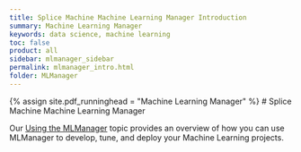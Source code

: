 ```yaml
---
title: Splice Machine Machine Learning Manager Introduction
summary: Machine Learning Manager
keywords: data science, machine learning
toc: false
product: all
sidebar: mlmanager_sidebar
permalink: mlmanager_intro.html
folder: MLManager
---
```

<section>
<div class="TopicContent" data-swiftype-index="true" markdown="1">
{% assign site.pdf_runninghead = "Machine Learning Manager" %}
# Splice Machine Machine Learning Manager

Our [Using the MLManager](mlmanager_using.html) topic provides an overview of how you can use MLManager to develop, tune, and deploy your Machine Learning projects.

</div>
</section>
